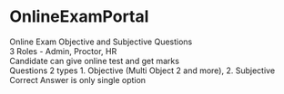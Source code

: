 # OnlineExamPortal
Online Exam Objective and Subjective Questions <br/>
3 Roles - Admin, Proctor, HR <br/>
Candidate can give online test and get marks <br/>
Questions 2 types 1. Objective (Multi Object 2 and more), 2. Subjective <br/>
Correct Answer is only single option <br/>
